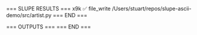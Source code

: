 === SLUPE RESULTS ===
x9k ✅ file_write /Users/stuart/repos/slupe-ascii-demo/src/artist.py
=== END ===

=== OUTPUTS ===
=== END ===